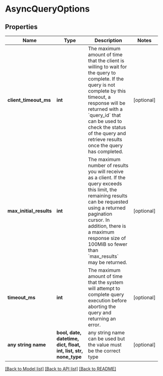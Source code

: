 # AsyncQueryOptions


## Properties
Name | Type | Description | Notes
------------ | ------------- | ------------- | -------------
**client_timeout_ms** | **int** | The maximum amount of time that the client is willing to wait for the query to complete. If the query is not complete by this timeout, a response will be returned with a &#x60;query_id&#x60; that can be used to check the status of the query and retrieve results once the query has completed. | [optional] 
**max_initial_results** | **int** | The maximum number of results you will receive as a client. If the query exceeds this limit, the remaining results can be requested using a returned pagination cursor. In addition, there is a maximum response size of 100MiB so fewer than &#x60;max_results&#x60; may be returned. | [optional] 
**timeout_ms** | **int** | The maximum amount of time that the system will attempt to complete query execution before aborting the query and returning an error. | [optional] 
**any string name** | **bool, date, datetime, dict, float, int, list, str, none_type** | any string name can be used but the value must be the correct type | [optional]

[[Back to Model list]](../README.md#documentation-for-models) [[Back to API list]](../README.md#documentation-for-api-endpoints) [[Back to README]](../README.md)



